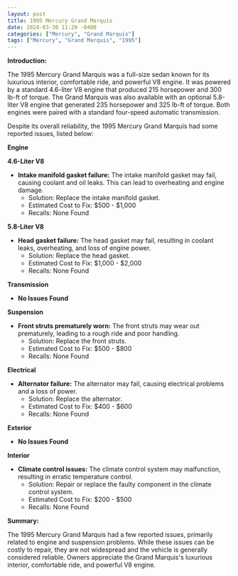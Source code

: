 ```yaml
---
layout: post
title: 1995 Mercury Grand Marquis
date: 2024-03-30 11:29 -0400
categories: ["Mercury", "Grand Marquis"]
tags: ["Mercury", "Grand Marquis", "1995"]
---
```

**Introduction:**

The 1995 Mercury Grand Marquis was a full-size sedan known for its luxurious interior, comfortable ride, and powerful V8 engine. It was powered by a standard 4.6-liter V8 engine that produced 215 horsepower and 300 lb-ft of torque. The Grand Marquis was also available with an optional 5.8-liter V8 engine that generated 235 horsepower and 325 lb-ft of torque. Both engines were paired with a standard four-speed automatic transmission.

Despite its overall reliability, the 1995 Mercury Grand Marquis had some reported issues, listed below:

**Engine**

**4.6-Liter V8**

* **Intake manifold gasket failure:** The intake manifold gasket may fail, causing coolant and oil leaks. This can lead to overheating and engine damage.
    * Solution: Replace the intake manifold gasket.
    * Estimated Cost to Fix: $500 - $1,000
    * Recalls: None Found

**5.8-Liter V8**

* **Head gasket failure:** The head gasket may fail, resulting in coolant leaks, overheating, and loss of engine power.
    * Solution: Replace the head gasket.
    * Estimated Cost to Fix: $1,000 - $2,000
    * Recalls: None Found

**Transmission**

* **No Issues Found**

**Suspension**

* **Front struts prematurely worn:** The front struts may wear out prematurely, leading to a rough ride and poor handling.
    * Solution: Replace the front struts.
    * Estimated Cost to Fix: $500 - $800
    * Recalls: None Found

**Electrical**

* **Alternator failure:** The alternator may fail, causing electrical problems and a loss of power.
    * Solution: Replace the alternator.
    * Estimated Cost to Fix: $400 - $600
    * Recalls: None Found

**Exterior**

* **No Issues Found**

**Interior**

* **Climate control issues:** The climate control system may malfunction, resulting in erratic temperature control.
    * Solution: Repair or replace the faulty component in the climate control system.
    * Estimated Cost to Fix: $200 - $500
    * Recalls: None Found

**Summary:**

The 1995 Mercury Grand Marquis had a few reported issues, primarily related to engine and suspension problems. While these issues can be costly to repair, they are not widespread and the vehicle is generally considered reliable. Owners appreciate the Grand Marquis's luxurious interior, comfortable ride, and powerful V8 engine.
